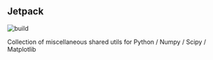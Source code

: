 ## Jetpack

![build](https://github.com/nirum/jetpack/workflows/build/badge.svg)

Collection of miscellaneous shared utils for Python / Numpy / Scipy / Matplotlib
